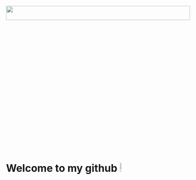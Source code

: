 <p align="center"><img width="100%" height="10%" src="https://www.bu.edu/hic/files/2021/04/ai-top-banner.jpeg"></p>
<h1>Welcome to my github <img src="https://cdn.pixabay.com/photo/2017/06/25/03/07/trim-2439529_1280.png" width="8%"></h1>
